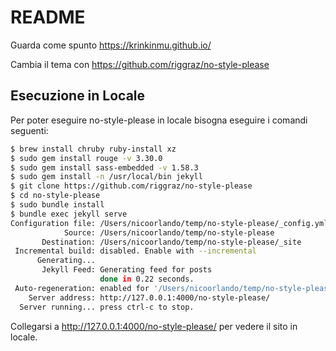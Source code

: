 # README

Guarda come spunto https://krinkinmu.github.io/

Cambia il tema con https://github.com/riggraz/no-style-please

## Esecuzione in Locale

Per poter eseguire no-style-please in locale bisogna eseguire i comandi seguenti:

```bash
$ brew install chruby ruby-install xz
$ sudo gem install rouge -v 3.30.0
$ sudo gem install sass-embedded -v 1.58.3
$ sudo gem install -n /usr/local/bin jekyll
$ git clone https://github.com/riggraz/no-style-please
$ cd no-style-please
$ sudo bundle install
$ bundle exec jekyll serve
Configuration file: /Users/nicoorlando/temp/no-style-please/_config.yml
            Source: /Users/nicoorlando/temp/no-style-please
       Destination: /Users/nicoorlando/temp/no-style-please/_site
 Incremental build: disabled. Enable with --incremental
      Generating... 
       Jekyll Feed: Generating feed for posts
                    done in 0.22 seconds.
 Auto-regeneration: enabled for '/Users/nicoorlando/temp/no-style-please'
    Server address: http://127.0.0.1:4000/no-style-please/
  Server running... press ctrl-c to stop.
```

Collegarsi a http://127.0.0.1:4000/no-style-please/ per vedere il sito in locale.
